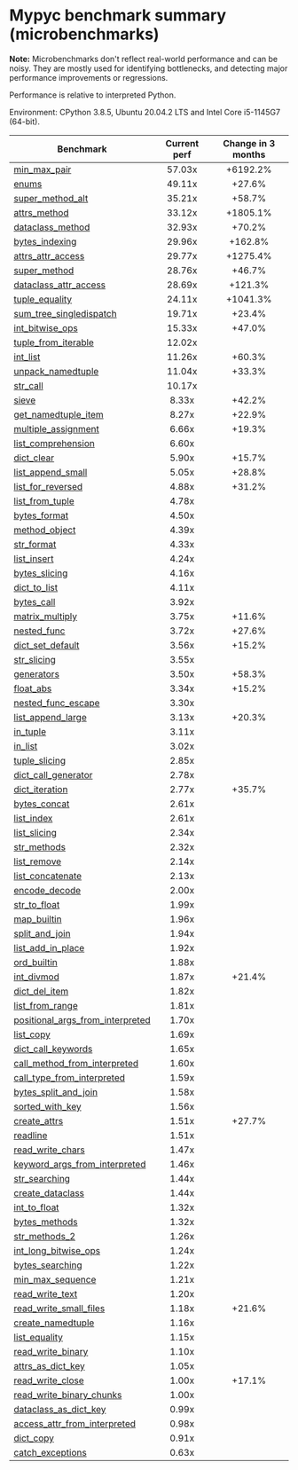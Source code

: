 # Mypyc benchmark summary (microbenchmarks)

**Note:** Microbenchmarks don't reflect real-world performance and can be noisy.
           They are mostly used for identifying bottlenecks, and detecting major performance
           improvements or regressions.

Performance is relative to interpreted Python.

Environment: CPython 3.8.5, Ubuntu 20.04.2 LTS and Intel Core i5-1145G7 (64-bit).

| Benchmark | Current perf | Change in 3 months |
| --- | :---: | :---: |
| [min_max_pair](benchmarks/min_max_pair.md) | 57.03x | +6192.2% |
| [enums](benchmarks/enums.md) | 49.11x | +27.6% |
| [super_method_alt](benchmarks/super_method_alt.md) | 35.21x | +58.7% |
| [attrs_method](benchmarks/attrs_method.md) | 33.12x | +1805.1% |
| [dataclass_method](benchmarks/dataclass_method.md) | 32.93x | +70.2% |
| [bytes_indexing](benchmarks/bytes_indexing.md) | 29.96x | +162.8% |
| [attrs_attr_access](benchmarks/attrs_attr_access.md) | 29.77x | +1275.4% |
| [super_method](benchmarks/super_method.md) | 28.76x | +46.7% |
| [dataclass_attr_access](benchmarks/dataclass_attr_access.md) | 28.69x | +121.3% |
| [tuple_equality](benchmarks/tuple_equality.md) | 24.11x | +1041.3% |
| [sum_tree_singledispatch](benchmarks/sum_tree_singledispatch.md) | 19.71x | +23.4% |
| [int_bitwise_ops](benchmarks/int_bitwise_ops.md) | 15.33x | +47.0% |
| [tuple_from_iterable](benchmarks/tuple_from_iterable.md) | 12.02x |  |
| [int_list](benchmarks/int_list.md) | 11.26x | +60.3% |
| [unpack_namedtuple](benchmarks/unpack_namedtuple.md) | 11.04x | +33.3% |
| [str_call](benchmarks/str_call.md) | 10.17x |  |
| [sieve](benchmarks/sieve.md) | 8.33x | +42.2% |
| [get_namedtuple_item](benchmarks/get_namedtuple_item.md) | 8.27x | +22.9% |
| [multiple_assignment](benchmarks/multiple_assignment.md) | 6.66x | +19.3% |
| [list_comprehension](benchmarks/list_comprehension.md) | 6.60x |  |
| [dict_clear](benchmarks/dict_clear.md) | 5.90x | +15.7% |
| [list_append_small](benchmarks/list_append_small.md) | 5.05x | +28.8% |
| [list_for_reversed](benchmarks/list_for_reversed.md) | 4.88x | +31.2% |
| [list_from_tuple](benchmarks/list_from_tuple.md) | 4.78x |  |
| [bytes_format](benchmarks/bytes_format.md) | 4.50x |  |
| [method_object](benchmarks/method_object.md) | 4.39x |  |
| [str_format](benchmarks/str_format.md) | 4.33x |  |
| [list_insert](benchmarks/list_insert.md) | 4.24x |  |
| [bytes_slicing](benchmarks/bytes_slicing.md) | 4.16x |  |
| [dict_to_list](benchmarks/dict_to_list.md) | 4.11x |  |
| [bytes_call](benchmarks/bytes_call.md) | 3.92x |  |
| [matrix_multiply](benchmarks/matrix_multiply.md) | 3.75x | +11.6% |
| [nested_func](benchmarks/nested_func.md) | 3.72x | +27.6% |
| [dict_set_default](benchmarks/dict_set_default.md) | 3.56x | +15.2% |
| [str_slicing](benchmarks/str_slicing.md) | 3.55x |  |
| [generators](benchmarks/generators.md) | 3.50x | +58.3% |
| [float_abs](benchmarks/float_abs.md) | 3.34x | +15.2% |
| [nested_func_escape](benchmarks/nested_func_escape.md) | 3.30x |  |
| [list_append_large](benchmarks/list_append_large.md) | 3.13x | +20.3% |
| [in_tuple](benchmarks/in_tuple.md) | 3.11x |  |
| [in_list](benchmarks/in_list.md) | 3.02x |  |
| [tuple_slicing](benchmarks/tuple_slicing.md) | 2.85x |  |
| [dict_call_generator](benchmarks/dict_call_generator.md) | 2.78x |  |
| [dict_iteration](benchmarks/dict_iteration.md) | 2.77x | +35.7% |
| [bytes_concat](benchmarks/bytes_concat.md) | 2.61x |  |
| [list_index](benchmarks/list_index.md) | 2.61x |  |
| [list_slicing](benchmarks/list_slicing.md) | 2.34x |  |
| [str_methods](benchmarks/str_methods.md) | 2.32x |  |
| [list_remove](benchmarks/list_remove.md) | 2.14x |  |
| [list_concatenate](benchmarks/list_concatenate.md) | 2.13x |  |
| [encode_decode](benchmarks/encode_decode.md) | 2.00x |  |
| [str_to_float](benchmarks/str_to_float.md) | 1.99x |  |
| [map_builtin](benchmarks/map_builtin.md) | 1.96x |  |
| [split_and_join](benchmarks/split_and_join.md) | 1.94x |  |
| [list_add_in_place](benchmarks/list_add_in_place.md) | 1.92x |  |
| [ord_builtin](benchmarks/ord_builtin.md) | 1.88x |  |
| [int_divmod](benchmarks/int_divmod.md) | 1.87x | +21.4% |
| [dict_del_item](benchmarks/dict_del_item.md) | 1.82x |  |
| [list_from_range](benchmarks/list_from_range.md) | 1.81x |  |
| [positional_args_from_interpreted](benchmarks/positional_args_from_interpreted.md) | 1.70x |  |
| [list_copy](benchmarks/list_copy.md) | 1.69x |  |
| [dict_call_keywords](benchmarks/dict_call_keywords.md) | 1.65x |  |
| [call_method_from_interpreted](benchmarks/call_method_from_interpreted.md) | 1.60x |  |
| [call_type_from_interpreted](benchmarks/call_type_from_interpreted.md) | 1.59x |  |
| [bytes_split_and_join](benchmarks/bytes_split_and_join.md) | 1.58x |  |
| [sorted_with_key](benchmarks/sorted_with_key.md) | 1.56x |  |
| [create_attrs](benchmarks/create_attrs.md) | 1.51x | +27.7% |
| [readline](benchmarks/readline.md) | 1.51x |  |
| [read_write_chars](benchmarks/read_write_chars.md) | 1.47x |  |
| [keyword_args_from_interpreted](benchmarks/keyword_args_from_interpreted.md) | 1.46x |  |
| [str_searching](benchmarks/str_searching.md) | 1.44x |  |
| [create_dataclass](benchmarks/create_dataclass.md) | 1.44x |  |
| [int_to_float](benchmarks/int_to_float.md) | 1.32x |  |
| [bytes_methods](benchmarks/bytes_methods.md) | 1.32x |  |
| [str_methods_2](benchmarks/str_methods_2.md) | 1.26x |  |
| [int_long_bitwise_ops](benchmarks/int_long_bitwise_ops.md) | 1.24x |  |
| [bytes_searching](benchmarks/bytes_searching.md) | 1.22x |  |
| [min_max_sequence](benchmarks/min_max_sequence.md) | 1.21x |  |
| [read_write_text](benchmarks/read_write_text.md) | 1.20x |  |
| [read_write_small_files](benchmarks/read_write_small_files.md) | 1.18x | +21.6% |
| [create_namedtuple](benchmarks/create_namedtuple.md) | 1.16x |  |
| [list_equality](benchmarks/list_equality.md) | 1.15x |  |
| [read_write_binary](benchmarks/read_write_binary.md) | 1.10x |  |
| [attrs_as_dict_key](benchmarks/attrs_as_dict_key.md) | 1.05x |  |
| [read_write_close](benchmarks/read_write_close.md) | 1.00x | +17.1% |
| [read_write_binary_chunks](benchmarks/read_write_binary_chunks.md) | 1.00x |  |
| [dataclass_as_dict_key](benchmarks/dataclass_as_dict_key.md) | 0.99x |  |
| [access_attr_from_interpreted](benchmarks/access_attr_from_interpreted.md) | 0.98x |  |
| [dict_copy](benchmarks/dict_copy.md) | 0.91x |  |
| [catch_exceptions](benchmarks/catch_exceptions.md) | 0.63x |  |
